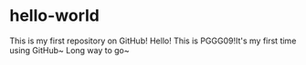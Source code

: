 # hello-world
This is my first repository on GitHub!
Hello!
This is PGGG09!It's my first time using GitHub~
Long way to go~
